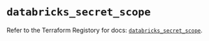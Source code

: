 # `databricks_secret_scope`

Refer to the Terraform Registory for docs: [`databricks_secret_scope`](https://registry.terraform.io/providers/databricks/databricks/1.18.0/docs/resources/secret_scope).
